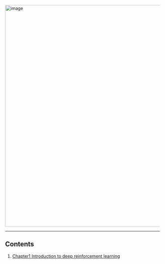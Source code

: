 <img width="720" alt="image" src="https://github.com/by-hwa/Docs/assets/102535447/b4c5a628-6c93-4d57-ace6-4fe8dd1cb714">

-------------
## Contents
1. [Chapter1 Introduction to deep reinforcement learning](https://github.com/by-hwa/Docs/tree/main/study/grokking_Deep_Reinforcement_Learning/chapter1_Introduction_to_deep_reinforcement_learning)
